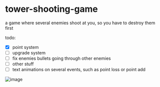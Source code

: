 # tower-shooting-game
a game where several enemies shoot at you, so you have to destroy them first

todo:
- [x] point system
- [ ] upgrade system
- [ ] fix enemies bullets going through other enemies
- [ ] other stuff
- [ ] text animations on several events, such as point loss or point add

![image](https://media.discordapp.net/attachments/920372443544162365/999305101653049474/unknown.png?width=929&height=936)
